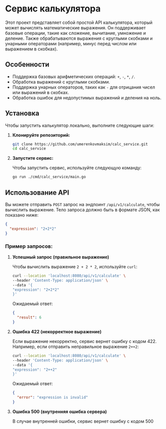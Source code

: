 # Сервис калькулятора

Этот проект представляет собой простой API калькулятора, который может вычислять математические выражения. Он поддерживает базовые операции, такие как сложение, вычитание, умножение и деление. Также обрабатываются выражения с круглыми скобками и унарными операторами (например, минус перед числом или выражением в скобках).

## Особенности

- Поддержка базовых арифметических операций: `+`, `-`, `*`, `/`.
- Обработка выражений с круглыми скобками.
- Поддержка унарных операторов, таких как `-` для отрицания чисел или выражений в скобках.
- Обработка ошибок для недопустимых выражений и деления на ноль.

## Установка

Чтобы запустить калькулятор локально, выполните следующие шаги:

1. **Клонируйте репозиторий:**

   ```bash
   git clone https://github.com/umerenkovmaksim/calc_service.git
   cd calc_service
   ```

2. **Запустите сервис:**

   Чтобы запустить сервис, используйте следующую команду:

   ```bash
   go run ./cmd/calc_service/main.go
   ```

## Использование API

Вы можете отправить `POST` запрос на эндпоинт `/api/v1/calculate`, чтобы вычислить выражение. Тело запроса должно быть в формате JSON, как показано ниже:

```json
{
  "expression": "2+2*2"
}
```

### Пример запросов:

1. **Успешный запрос (правильное выражение)**

   Чтобы вычислить выражение `2 + 2 * 2`, используйте `curl`:

   ```bash
   curl --location 'localhost:8080/api/v1/calculate' \
   --header 'Content-Type: application/json' \
   --data '{
   "expression": "2+2*2"
   }'
   ```

   Ожидаемый ответ:

   ```json
   {
     "result": 6
   }
   ```

2. **Ошибка 422 (некорректное выражение)**

   Если выражение некорректно, сервис вернет ошибку с кодом 422. Например, если отправить неправильное выражение `2++2`:

   ```bash
   curl --location 'localhost:8080/api/v1/calculate' \
   --header 'Content-Type: application/json' \
   --data '{
   "expression": "2++2"
   }'

   ```

   Ожидаемый ответ:

   ```json
   {
     "error": "expression is invalid"
   }
   ```

3. **Ошибка 500 (внутренняя ошибка сервера)**

   В случае внутренней ошибки, сервис вернет ошибку с кодом 500
